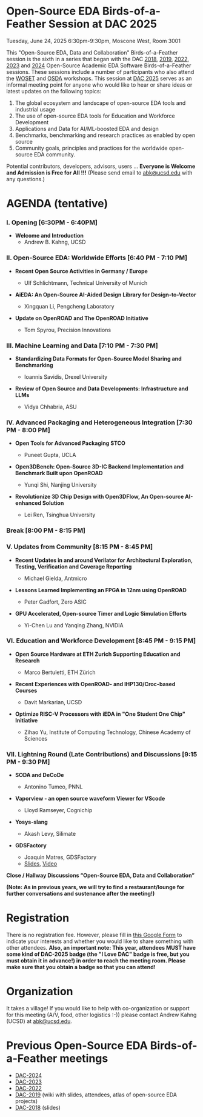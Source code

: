 # Open-Source EDA Birds-of-a-Feather Session at DAC 2025

Tuesday, June 24, 2025 6:30pm-9:30pm, Moscone West, Room 3001

This "Open-Source EDA, Data and Collaboration" Birds-of-a-Feather session is the sixth in a series that began with the DAC [2018](https://drive.google.com/open?id=1m8ZJEvfLcUhiL1KX7rj18gzi-zLhI6P2), [2019](https://github.com/The-OpenROAD-Project/Birds-of-a-Feather-Open-Source-Academic-EDA-Software/wiki/DAC-2019-Birds-of-a-Feather:-Open-Source-Academic-EDA-Software), [2022](./README_2022.md), [2023](./README_2023.md) and [2024](./README_2024.md) Open-Source Academic EDA Software Birds-of-a-Feather sessions. These sessions include a number of participants who also attend the [WOSET](https://woset-workshop.github.io/) and [OSDA](https://osda.ws/) workshops. This session at [DAC 2025](https://www.dac.com/) serves as an informal meeting point for anyone who would like to hear or share ideas or latest updates on the following topics:
1. The global ecosystem and landscape of open-source EDA tools and industrial usage
2. The use of open-source EDA tools for Education and Workforce Development
3. Applications and Data for AI/ML-boosted EDA and design
4. Benchmarks, benchmarking and research practices as enabled by open source
5. Community goals, principles and practices for the worldwide open-source EDA community.
  
Potential contributors, developers, advisors, users … **Everyone is Welcome and Admission is Free for All !!!** (Please send email to [abk@ucsd.edu](mailto:abk@ucsd.edu) with any questions.)

# AGENDA (tentative)

### I. Opening [6:30PM - 6:40PM]
- **Welcome and Introduction**
  - Andrew B. Kahng, UCSD
    
### II. Open-Source EDA: Worldwide Efforts [6:40 PM - 7:10 PM]
- **Recent Open Source Activities in Germany / Europe**
  - Ulf Schlichtmann, Technical University of Munich 

- **AiEDA: An Open-Source AI-Aided Design Library for Design-to-Vector**
  - Xingquan Li, Pengcheng Laboratory
    
- **Update on OpenROAD and The OpenROAD Initiative**
  - Tom Spyrou, Precision Innovations

### III. Machine Learning and Data [7:10 PM - 7:30 PM]
- **Standardizing Data Formats for Open-Source Model Sharing and Benchmarking**
  - Ioannis Savidis, Drexel University

- **Review of Open Source and Data Developments: Infrastructure and LLMs**
  - Vidya Chhabria, ASU

### IV. Advanced Packaging and Heterogeneous Integration [7:30 PM - 8:00 PM]
- **Open Tools for Advanced Packaging STCO**
  - Puneet Gupta,  UCLA

- **Open3DBench: Open-Source 3D-IC Backend Implementation and Benchmark Built upon OpenROAD**
  - Yunqi Shi,  Nanjing University

- **Revolutionize 3D Chip Design with Open3DFlow, An Open-source AI-enhanced Solution**
  - Lei Ren, Tsinghua University

### Break [8:00 PM - 8:15 PM] 

### V. Updates from Community [8:15 PM - 8:45 PM]
- **Recent Updates in and around Verilator for Architectural Exploration, Testing, Verification and Coverage Reporting**
  - Michael Gielda, Antmicro

- **Lessons Learned Implementing an FPGA in 12nm using OpenROAD**
  - Peter Gadfort,  Zero ASIC

- **GPU Accelerated, Open-source Timer and Logic Simulation Efforts**
  - Yi-Chen Lu and Yanqing Zhang, NVIDIA

### VI. Education and Workforce Development [8:45 PM - 9:15 PM]
- **Open Source Hardware at ETH Zurich Supporting Education and Research**
  - Marco Bertuletti, ETH Zürich

- **Recent Experiences with OpenROAD- and IHP130/Croc-based Courses**
  - Davit Markarian, UCSD  

- **Optimize RISC-V Processors with iEDA in "One Student One Chip" Initiative**
  - Zihao Yu, Institute of Computing Technology, Chinese Academy of Sciences


### VII. Lightning Round (Late Contributions) and Discussions [9:15 PM - 9:30 PM]
- **SODA and DeCoDe**
  - Antonino Tumeo, PNNL
  
- **Vaporview - an open source waveform Viewer for VScode**
  - Lloyd Ramseyer, Cognichip
    
- **Yosys-slang**
  - Akash Levy, Silimate

- **GDSFactory**
  - Joaquin Matres, GDSFactory
  - [Slides](https://github.com/open-source-eda-birds-of-a-feather/open-source-eda-birds-of-a-feather.github.io/blob/main/doc/slides_2025/gdsfactory%20latchup%202025%20-%20Joaquin%20Matres.pdf), [Video](https://www.youtube.com/watch?v=us3pRlTQ2o4)


**Close / Hallway Discussions “Open-Source EDA, Data and Collaboration”**

**(Note: As in previous years, we will try to find a restaurant/lounge for further conversations and sustenance after the meeting!)**


# Registration
There is no registration fee. However, please fill in [this Google Form](https://forms.gle/Xp9o7rtfrFihACqNA) to indicate your interests and whether you would like to share something with other attendees. **Also, an important note: This year, attendees MUST have some kind of DAC-2025 badge (the "I Love DAC" badge is free, but you must obtain it in advance!) in order to reach the meeting room. Please make sure that you obtain a badge so that you can attend!**


# Organization
It takes a village! If you would like to help with co-organization or support for this meeting (A/V, food, other logistics :-)) please contact Andrew Kahng (UCSD) at [abk@ucsd.edu](mailto:abk@ucsd.edu).


# Previous Open-Source EDA Birds-of-a-Feather meetings
- [DAC-2024](./README_2024.md)
- [DAC-2023](./README_2023.md)
- [DAC-2022](./README_2022.md)
- [DAC-2019](https://github.com/The-OpenROAD-Project/Birds-of-a-Feather-Open-Source-Academic-EDA-Software/wiki/DAC-2019-Birds-of-a-Feather:-Open-Source-Academic-EDA-Software) (wiki with slides, attendees, atlas of open-source EDA projects)
- [DAC-2018](https://drive.google.com/open?id=1m8ZJEvfLcUhiL1KX7rj18gzi-zLhI6P2) (slides)
